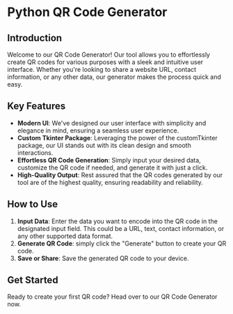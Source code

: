 # Python QR Code Generator

## Introduction
Welcome to our QR Code Generator! Our tool allows you to effortlessly create QR codes for various purposes with a sleek and intuitive user interface. Whether you're looking to share a website URL, contact information, or any other data, our generator makes the process quick and easy.

## Key Features
- **Modern UI**: We've designed our user interface with simplicity and elegance in mind, ensuring a seamless user experience.
- **Custom Tkinter Package**: Leveraging the power of the customTkinter package, our UI stands out with its clean design and smooth interactions.
- **Effortless QR Code Generation**: Simply input your desired data, customize the QR code if needed, and generate it with just a click.
- **High-Quality Output**: Rest assured that the QR codes generated by our tool are of the highest quality, ensuring readability and reliability.

## How to Use
1. **Input Data**: Enter the data you want to encode into the QR code in the designated input field. This could be a URL, text, contact information, or any other supported data format.
3. **Generate QR Code**: simply click the "Generate" button to create your QR code.
4. **Save or Share**: Save the generated QR code to your device.

## Get Started
Ready to create your first QR code? Head over to our QR Code Generator now.
